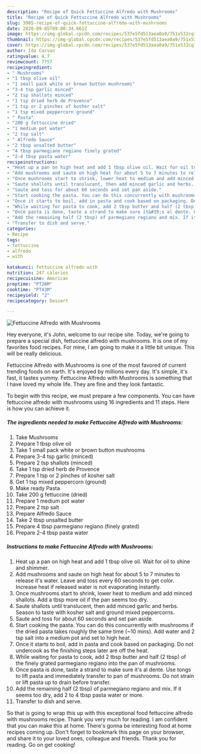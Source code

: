```yaml
---
description: "Recipe of Quick Fettuccine Alfredo with Mushrooms"
title: "Recipe of Quick Fettuccine Alfredo with Mushrooms"
slug: 3905-recipe-of-quick-fettuccine-alfredo-with-mushrooms
date: 2020-09-05T09:00:34.661Z
image: https://img-global.cpcdn.com/recipes/537e5fd513aea0a9/751x532cq70/fettuccine-alfredo-with-mushrooms-recipe-main-photo.jpg
thumbnail: https://img-global.cpcdn.com/recipes/537e5fd513aea0a9/751x532cq70/fettuccine-alfredo-with-mushrooms-recipe-main-photo.jpg
cover: https://img-global.cpcdn.com/recipes/537e5fd513aea0a9/751x532cq70/fettuccine-alfredo-with-mushrooms-recipe-main-photo.jpg
author: Ida Carson
ratingvalue: 4.7
reviewcount: 7757
recipeingredient:
- " Mushrooms"
- "1 tbsp olive oil"
- "1 small pack white or brown button mushrooms"
- "3-4 tsp garlic minced"
- "2 tsp shallots minced"
- "1 tsp dried herb de Provence"
- "1 tsp or 2 pinches of kosher salt"
- "1 tsp mixed peppercorn ground"
- " Pasta"
- "200 g fettuccine dried"
- "1 medium pot water"
- "2 tsp salt"
- " Alfredo Sauce"
- "2 tbsp unsalted butter"
- "4 tbsp parmegiano regiano finely grated"
- "2-4 tbsp pasta water"
recipeinstructions:
- "Heat up a pan on high heat and add 1 tbsp olive oil. Wait for oil to shine and shimmer."
- "Add mushrooms and saute on high heat for about 5 to 7 minutes to release it&#39;s water. Leave and toss every 60 seconds to get color. Increase heat if released water is not evaporating instantly."
- "Once mushrooms start to shrink, lower heat to medium and add minced shallots. Add a tbsp more oil if the pan seems too dry."
- "Saute shallots until translucent, then add minced garlic and herbs. Season to taste with kosher salt and ground mixed peppercorns."
- "Saute and toss for about 60 seconds and set pan aside."
- "Start cooking the pasta. You can do this concurrently with mushrooms if the dried pasta takes roughly the same time (~10 mins). Add water and 2 tsp salt into a medium pot and set to high heat."
- "Once it starts to boil, add in pasta and cook based on packaging. Do not undercook as the finishing steps later are off the heat."
- "While waiting for pasta to cook, add 2 tbsp butter and half (2 tbsp) of the finely grated parmegiano regiano into the pan of mushrooms."
- "Once pasta is done, taste a strand to make sure it&#39;s al dente. Use tongs to lift pasta and immediately transfer to pan of mushrooms. Do not strain or lift pasta up to drain before transfer."
- "Add the remaining half (2 tbsp) of parmegiano regiano and mix. If it seems too dry, add 2 to 4 tbsp pasta water or more."
- "Transfer to dish and serve."
categories:
- Recipe
tags:
- fettuccine
- alfredo
- with

katakunci: fettuccine alfredo with 
nutrition: 247 calories
recipecuisine: American
preptime: "PT20M"
cooktime: "PT43M"
recipeyield: "2"
recipecategory: Dessert

---
```



![Fettuccine Alfredo with Mushrooms](https://img-global.cpcdn.com/recipes/537e5fd513aea0a9/751x532cq70/fettuccine-alfredo-with-mushrooms-recipe-main-photo.jpg)

Hey everyone, it's John, welcome to our recipe site. Today, we're going to prepare a special dish, fettuccine alfredo with mushrooms. It is one of my favorites food recipes. For mine, I am going to make it a little bit unique. This will be really delicious.

Fettuccine Alfredo with Mushrooms is one of the most favored of current trending foods on earth. It's enjoyed by millions every day. It's simple, it's fast, it tastes yummy. Fettuccine Alfredo with Mushrooms is something that I have loved my whole life. They are fine and they look fantastic.




To begin with this recipe, we must prepare a few components. You can have fettuccine alfredo with mushrooms using 16 ingredients and 11 steps. Here is how you can achieve it.

<!--inarticleads1-->

##### The ingredients needed to make Fettuccine Alfredo with Mushrooms:

1. Take  Mushrooms
1. Prepare 1 tbsp olive oil
1. Take 1 small pack white or brown button mushrooms
1. Prepare 3-4 tsp garlic (minced)
1. Prepare 2 tsp shallots (minced)
1. Take 1 tsp dried herb de Provence
1. Prepare 1 tsp or 2 pinches of kosher salt
1. Get 1 tsp mixed peppercorn (ground)
1. Make ready  Pasta
1. Take 200 g fettuccine (dried)
1. Prepare 1 medium pot water
1. Prepare 2 tsp salt
1. Prepare  Alfredo Sauce
1. Take 2 tbsp unsalted butter
1. Prepare 4 tbsp parmegiano regiano (finely grated)
1. Prepare 2-4 tbsp pasta water




<!--inarticleads2-->

##### Instructions to make Fettuccine Alfredo with Mushrooms:

1. Heat up a pan on high heat and add 1 tbsp olive oil. Wait for oil to shine and shimmer.
1. Add mushrooms and saute on high heat for about 5 to 7 minutes to release it&#39;s water. Leave and toss every 60 seconds to get color. Increase heat if released water is not evaporating instantly.
1. Once mushrooms start to shrink, lower heat to medium and add minced shallots. Add a tbsp more oil if the pan seems too dry.
1. Saute shallots until translucent, then add minced garlic and herbs. Season to taste with kosher salt and ground mixed peppercorns.
1. Saute and toss for about 60 seconds and set pan aside.
1. Start cooking the pasta. You can do this concurrently with mushrooms if the dried pasta takes roughly the same time (~10 mins). Add water and 2 tsp salt into a medium pot and set to high heat.
1. Once it starts to boil, add in pasta and cook based on packaging. Do not undercook as the finishing steps later are off the heat.
1. While waiting for pasta to cook, add 2 tbsp butter and half (2 tbsp) of the finely grated parmegiano regiano into the pan of mushrooms.
1. Once pasta is done, taste a strand to make sure it&#39;s al dente. Use tongs to lift pasta and immediately transfer to pan of mushrooms. Do not strain or lift pasta up to drain before transfer.
1. Add the remaining half (2 tbsp) of parmegiano regiano and mix. If it seems too dry, add 2 to 4 tbsp pasta water or more.
1. Transfer to dish and serve.




So that is going to wrap this up with this exceptional food fettuccine alfredo with mushrooms recipe. Thank you very much for reading. I am confident that you can make this at home. There's gonna be interesting food at home recipes coming up. Don't forget to bookmark this page on your browser, and share it to your loved ones, colleague and friends. Thank you for reading. Go on get cooking!
